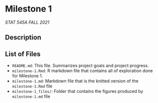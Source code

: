 # Milestone 1

*STAT 545A FALL 2021*


## Description



## List of Files

- `README.md`: This file. Summarizes project goals and project progress.
- `milestone-1.Rmd`: R markdown file that contains all of exploration done for Milestone 1.
- `milestone-1.md`: Markdown file that is the knitted version of the  `milestone-1.Rmd` file
- `milestone-1_files/`: Folder that contains the figures produced by  `milestone-1.md` file

